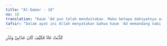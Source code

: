 ```yaml
---
title: "Al-Qamar - 18"
no: 18
translation: "Kaum ‘Ad pun telah mendustakan. Maka betapa dahsyatnya azab-Ku dan peringatan-Ku! "
tafsir: "Dalam ayat ini Allah menyatakan bahwa kaum 'Ad memandang nabi mereka dan risalah yang ia bawa untuk mereka adalah bohong. Kepada kaum yang mendustakan para rasul itu Allah telah menyampaikan peringatan dan menurunkan azab yang sangat dahsyat. Hal tersebut hendaknya dijadikan iktibar oleh orang-orang yang datang kemudian."
---
```


كَذَّبَتْ عَادٌ فَكَيْفَ كَانَ عَذَابِيْ وَنُذُرِ 
